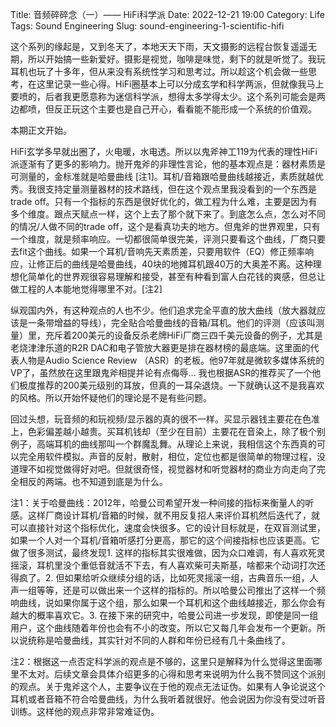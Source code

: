 Title: 音频碎碎念（一）—— HiFi科学派 
Date: 2022-12-21 19:00
Category: Life
Tags: Sound Engineering
Slug: sound-engineering-1-scientific-hifi

这个系列的缘起是，又到冬天了，本地天天下雨，天文摄影的远程台恢复遥遥无期，所以开始搞一些新爱好。摄影是视觉，咖啡是味觉，剩下的就是听觉了。我玩耳机也玩了十多年，但从来没有系统性学习和思考过。所以趁这个机会做一些思考，在这里记录一些心得。HiFi圈基本上可以分成玄学和科学两派，但就像我马上要喷的，后者我更愿意称为迷信科学派，想得太多学得太少。这个系列可能会是两边都喷，但反正玩这个主要也是自己开心，看看能不能形成一个系统的价值观。

本期正文开始。

HiFi玄学多早就出圈了，火电暖，水电透。所以以鬼斧神工119为代表的理性HiFi派逐渐有了更多的影响力。抛开鬼斧的非理性言论，他的基本观点是：器材素质是可测量的，金标准就是哈曼曲线 \[注1\]。耳机/音箱跟哈曼曲线越接近，素质就越优秀。我很支持定量测量器材的技术路线，但在这个观点里我没看到的一个东西是trade off。只有一个指标的东西是很好优化的，做工程为什么难，主要是因为有多个维度。跟点天赋点一样，这个上去了那个就下来了。到底怎么点，怎么对不同的情况/人做不同的trade off，这个是看真功夫的地方。但鬼斧的世界观里，只有一个维度，就是频率响应。一切都很简单很完美，评测只要看这个曲线，厂商只要去fit这个曲线。如果一个耳机/音响先天素质差，只要用软件（EQ）修正频率响应，让修正后的曲线是哈曼曲线，40块的地摊耳机跟40万的大奥差不离。这种理想化简单化的世界观很容易理解和接受，甚至有种看到富人白花钱的爽感，但总让做工程的人本能地觉得哪里不对。\[注2\]

纵观国内外，有这种观点的人也不少。他们追求完全平直的放大曲线（放大器就应该是一条带增益的导线），完全贴合哈曼曲线的音箱/耳机。他们的评测（应该叫测量）里，充斥着200美元的设备反杀老牌HiFi厂商三四千美元设备的例子，尤其是老烧津津乐道的R2R DAC和电子管放大器更是排在器材榜的最底端。这里面的代表人物是Audio Science Review （ASR）的老板。他97年就是微软多媒体系统的VP了，虽然放在这里跟鬼斧相提并论有点侮辱… 我也根据ASR的推荐买了一个他们极度推荐的200美元级别的耳放，但真的一耳朵退烧。一下就确认这不是我喜欢的风格。所以开始怀疑他们的理论是不是有些问题。

回过头想，玩音频的和玩视频/显示器的真的很不一样。买显示器钱主要花在色准上，色彩偏差越小越贵。买耳机钱却（至少在目前）主要花在音染上，除了极个别例子，高端耳机的曲线那叫一个群魔乱舞。从理论上来说，我相信这个东西真的可以完全用软件模拟。声音的反射，散射，相位，定位也都是很简单的物理过程，没道理不如视觉做得好对吧。但就很奇怪，视觉器材和听觉器材的商业方向走向了完全相反的两端。也不知道到底是为什么。

注1：关于哈曼曲线：2012年，哈曼公司希望开发一种间接的指标来衡量人的听感。这样厂商设计耳机/音箱的时候，就不用反复招人来评价耳机然后迭代了，就可以直接针对这个指标优化，速度会快很多。它的设计目标就是，在双盲测试里，如果一个人对一个耳机/音箱听感打分更高，那它的这个间接指标也应该更高。它做了很多测试，最终发现1. 这样的指标其实很难做，因为众口难调，有人喜欢死灵摇滚，耳机里没个重低音就活不下去，有人喜欢柴可夫斯基，啥都来个动词打次还得疯了。2. 但如果给听众继续分组的话，比如死灵摇滚一组，古典音乐一组，人声一组等等，还是可以做出来一个这样的指标的。所以哈曼公司推出了这样一个频响曲线，说如果你属于这个组，那么如果一个耳机和这个曲线越接近，那么你会有越大的概率喜欢它。3. 在接下来的研究中，哈曼公司进一步发现，即使是同一组用户，这个曲线随着年份也会有不小的改变。所以它又每几年会发布一个更新。所以说统称是哈曼曲线，其实针对不同的人群和年份已经有几十条曲线了。

注2：根据这一点否定科学派的观点是不够的，这里只是解释为什么觉得这里面哪里不太对。后续文章会具体介绍更多的心得和思考来说明为什么我不赞同这个派别的观点。关于鬼斧这个人，主要争议在于他的观点无法证伪。如果有人争论说这个耳机或者音箱不符合哈曼曲线，为什么我听着就很好。他会说因为你没有受过听音训练。这样他的观点非常非常难证伪。